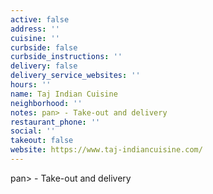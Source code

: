 ```yaml
---
active: false
address: ''
cuisine: ''
curbside: false
curbside_instructions: ''
delivery: false
delivery_service_websites: ''
hours: ''
name: Taj Indian Cuisine
neighborhood: ''
notes: pan> - Take-out and delivery
restaurant_phone: ''
social: ''
takeout: false
website: https://www.taj-indiancuisine.com/
---
```


pan> - Take-out and delivery